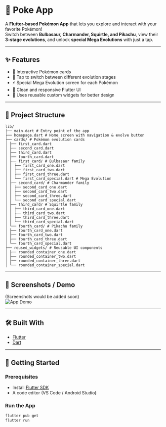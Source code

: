 # 🐾 Poke App  

A **Flutter-based Pokémon App** that lets you explore and interact with your favorite Pokémon!  
Switch between **Bulbasaur, Charmander, Squirtle, and Pikachu**, view their **3-stage evolutions**, and unlock **special Mega Evolutions** with just a tap.  

---

## ✨ Features  
- 🎴 Interactive Pokémon cards  
- 🔄 Tap to switch between different evolution stages  
- ⚡ Special Mega Evolution screen for each Pokémon  
- 📱 Clean and responsive Flutter UI  
- 🎨 Uses reusable custom widgets for better design  

---

## 📂 Project Structure  
```plaintext
lib/
├── main.dart # Entry point of the app
├── homepage.dart # Home screen with navigation & evolve button
├── cards/ # Pokémon evolution cards
│ ├── first_card.dart
│ ├── second_card.dart
│ ├── third_card.dart
│ ├── fourth_card.dart
│ ├── first_card/ # Bulbasaur family
│ │ ├── first_card_one.dart
│ │ ├── first_card_two.dart
│ │ ├── first_card_three.dart
│ │ └── first_card_special.dart # Mega Evolution
│ ├── second_card/ # Charmander family
│ │ ├── second_card_one.dart
│ │ ├── second_card_two.dart
│ │ ├── second_card_three.dart
│ │ └── second_card_special.dart
│ ├── third_card/ # Squirtle family
│ │ ├── third_card_one.dart
│ │ ├── third_card_two.dart
│ │ ├── third_card_three.dart
│ │ └── third_card_special.dart
│ └── fourth_card/ # Pikachu family
│ ├── fourth_card_one.dart
│ ├── fourth_card_two.dart
│ ├── fourth_card_three.dart
│ └── fourth_card_special.dart
├── reused_widgets/ # Reusable UI components
│ ├── rounded_container_one.dart
│ ├── rounded_container_two.dart
│ ├── rounded_container_three.dart
│ └── rounded_container_special.dart
```

---

## 📸 Screenshots / Demo  
(Screenshots would be added soon)  
![App Demo](assets/screenshots/demo.gif)  

---

## 🛠️ Built With  
- [Flutter](https://flutter.dev/)  
- [Dart](https://dart.dev/)  

---

## 🚀 Getting Started  

### Prerequisites  
- Install [Flutter SDK](https://docs.flutter.dev/get-started/install)  
- A code editor (VS Code / Android Studio)  

### Run the App  
```bash
flutter pub get
flutter run

